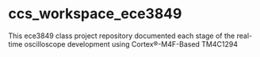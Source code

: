 # ccs_workspace_ece3849

This ece3849 class project repository documented each stage of the real-time oscilloscope development using Cortex®-M4F-Based TM4C1294
